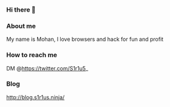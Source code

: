 ### Hi there 👋

### About me

My name is Mohan, I love browsers and hack for fun and profit

### How to reach me

DM @https://twitter.com/S1r1u5_


### Blog

http://blog.s1r1us.ninja/
